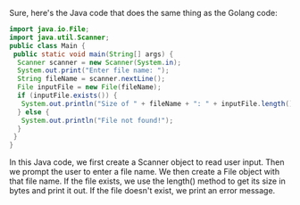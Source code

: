 Sure, here's the Java code that does the same thing as the Golang code:
```java
import java.io.File;
import java.util.Scanner;
public class Main {
 public static void main(String[] args) {
  Scanner scanner = new Scanner(System.in);
  System.out.print("Enter file name: ");
  String fileName = scanner.nextLine();
  File inputFile = new File(fileName);
  if (inputFile.exists()) {
   System.out.println("Size of " + fileName + ": " + inputFile.length() + " bytes");
  } else {
   System.out.println("File not found!");
  }
 }
}
```
In this Java code, we first create a Scanner object to read user input. Then we prompt the user to enter a file name. We then create a File object with that file name. If the file exists, we use the length() method to get its size in bytes and print it out. If the file doesn't exist, we print an error message.

